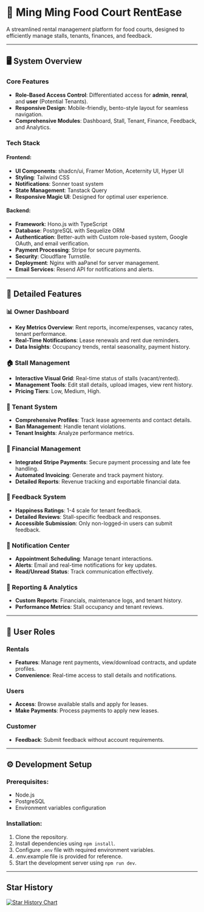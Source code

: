 # 🏢 Ming Ming Food Court RentEase

A streamlined rental management platform for food courts, designed to efficiently manage stalls, tenants, finances, and feedback.

---

## 🖥️ System Overview

### **Core Features**

- **Role-Based Access Control**: Differentiated access for **admin**, **renral**, and **user** (Potential Tenants).
- **Responsive Design**: Mobile-friendly, bento-style layout for seamless navigation.
- **Comprehensive Modules**: Dashboard, Stall, Tenant, Finance, Feedback, and Analytics.

### **Tech Stack**

#### Frontend:

- **UI Components**: shadcn/ui, Framer Motion, Aceternity UI, Hyper UI
- **Styling**: Tailwind CSS
- **Notifications**: Sonner toast system
- **State Management**: Tanstack Query
- **Responsive Magic UI**: Designed for optimal user experience.

#### Backend:

- **Framework**: Hono.js with TypeScript
- **Database**: PostgreSQL with Sequelize ORM
- **Authentication**: Better-auth with Custom role-based system, Google OAuth, and email verification.
- **Payment Processing**: Stripe for secure payments.
- **Security**: Cloudflare Turnstile.
- **Deployment**: Nginx with aaPanel for server management.
- **Email Services**: Resend API for notifications and alerts.

---

## 🌟 Detailed Features

### 📊 Owner Dashboard

- **Key Metrics Overview**: Rent reports, income/expenses, vacancy rates, tenant performance.
- **Real-Time Notifications**: Lease renewals and rent due reminders.
- **Data Insights**: Occupancy trends, rental seasonality, payment history.

### 🏠 Stall Management

- **Interactive Visual Grid**: Real-time status of stalls (vacant/rented).
- **Management Tools**: Edit stall details, upload images, view rent history.
- **Pricing Tiers**: Low, Medium, High.

### 👥 Tenant System

- **Comprehensive Profiles**: Track lease agreements and contact details.
- **Ban Management**: Handle tenant violations.
- **Tenant Insights**: Analyze performance metrics.

### 💸 Financial Management

- **Integrated Stripe Payments**: Secure payment processing and late fee handling.
- **Automated Invoicing**: Generate and track payment history.
- **Detailed Reports**: Revenue tracking and exportable financial data.

### 📝 Feedback System

- **Happiness Ratings**: 1-4 scale for tenant feedback.
- **Detailed Reviews**: Stall-specific feedback and responses.
- **Accessible Submission**: Only non-logged-in users can submit feedback.

### 🔔 Notification Center

- **Appointment Scheduling**: Manage tenant interactions.
- **Alerts**: Email and real-time notifications for key updates.
- **Read/Unread Status**: Track communication effectively.

### 📄 Reporting & Analytics

- **Custom Reports**: Financials, maintenance logs, and tenant history.
- **Performance Metrics**: Stall occupancy and tenant reviews.

---

## 👥 User Roles

### **Rentals**

- **Features**: Manage rent payments, view/download contracts, and update profiles.
- **Convenience**: Real-time access to stall details and notifications.

### **Users**

- **Access**: Browse available stalls and apply for leases.
- **Make Payments**: Process payments to apply new leases.

### **Customer**

- **Feedback**: Submit feedback without account requirements.

---

## ⚙️ Development Setup

### Prerequisites:

- Node.js
- PostgreSQL
- Environment variables configuration

### Installation:

1. Clone the repository.
2. Install dependencies using `npm install`.
3. Configure `.env` file with required environment variables.
4. .env.example file is provided for reference.
5. Start the development server using `npm run dev`.

---

## Star History

<a href="https://www.star-history.com/#hong-tm/foodco-rentease&Date">
 <picture>
   <source media="(prefers-color-scheme: dark)" srcset="https://api.star-history.com/svg?repos=hong-tm/foodco-rentease&type=Date&theme=dark" />
   <source media="(prefers-color-scheme: light)" srcset="https://api.star-history.com/svg?repos=hong-tm/foodco-rentease&type=Date" />
   <img alt="Star History Chart" src="https://api.star-history.com/svg?repos=hong-tm/foodco-rentease&type=Date" />
 </picture>
</a>
